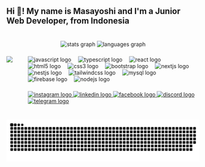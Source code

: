 <h2 align="left">Hi 👋! My name is Masayoshi and I'm a Junior Web Developer, from Indonesia</h2>

###

<br clear="both">

<div align="center">
  <img src="https://github-readme-stats.vercel.app/api?username=MasaSensei&hide_title=true&hide_rank=false&show_icons=true&include_all_commits=true&count_private=true&disable_animations=false&theme=tokyonight&locale=en&hide_border=false" height="120" alt="stats graph"  />
  <img src="https://github-readme-stats.vercel.app/api/top-langs?username=MasaSensei&locale=en&hide_title=false&layout=compact&card_width=320&langs_count=6&theme=tokyonight&hide_border=false" height="120" alt="languages graph"  />
</div>

###

<img align="left" height="160" src="https://www.gifcen.com/wp-content/uploads/2022/05/anime-gif-8.gif" style="margin-right: 40px;" />

###

<div align="left">
  <img src="https://cdn.jsdelivr.net/gh/devicons/devicon/icons/javascript/javascript-original.svg" height="27" alt="javascript logo"  />
  <img width="10" />
  <img src="https://cdn.jsdelivr.net/gh/devicons/devicon/icons/typescript/typescript-original.svg" height="27" alt="typescript logo"  />
  <img width="10" />
  <img src="https://cdn.jsdelivr.net/gh/devicons/devicon/icons/react/react-original.svg" height="27" alt="react logo"  />
  <img width="10" />
  <img src="https://cdn.jsdelivr.net/gh/devicons/devicon/icons/html5/html5-original.svg" height="27" alt="html5 logo"  />
  <img width="10" />
  <img src="https://cdn.jsdelivr.net/gh/devicons/devicon/icons/css3/css3-original.svg" height="27" alt="css3 logo"  />
  <img width="10" />
  <img src="https://skillicons.dev/icons?i=bootstrap" height="27" alt="bootstrap logo"  />
  <img width="10" />
  <img src="https://skillicons.dev/icons?i=nextjs" height="27" alt="nextjs logo"  />
  <img width="10" />
  <img src="https://cdn.simpleicons.org/nestjs/E0234E" height="27" alt="nestjs logo"  />
  <img width="10" />
  <img src="https://cdn.simpleicons.org/tailwindcss/06B6D4" height="27" alt="tailwindcss logo"  />
  <img width="10" />
  <img src="https://cdn.simpleicons.org/mysql/4479A1" height="27" alt="mysql logo"  />
  <img width="10" />
  <img src="https://cdn.jsdelivr.net/gh/devicons/devicon/icons/firebase/firebase-plain.svg" height="27" alt="firebase logo"  />
  <img width="10" />
  <img src="https://cdn.jsdelivr.net/gh/devicons/devicon/icons/nodejs/nodejs-original.svg" height="27" alt="nodejs logo"  />
</div>

###

<div align="left">
  <a href="https://www.instagram.com/darktoyami" target="_blank">
    <img src="https://img.shields.io/static/v1?message=Instagram&logo=instagram&label=&color=E4405F&logoColor=white&labelColor=&style=for-the-badge" height="35" alt="instagram logo"  />
  </a>
  <a href="https://www.linkedin.com/in/muhammad-hasan-syafi-i/" target="_blank">
    <img src="https://img.shields.io/static/v1?message=LinkedIn&logo=linkedin&label=&color=0077B5&logoColor=white&labelColor=&style=for-the-badge" height="35" alt="linkedin logo"  />
  </a>
  <a href="https://www.facebook.com/profile.php?id=100016009896043" target="_blank">
    <img src="https://img.shields.io/static/v1?message=Facebook&logo=facebook&label=&color=1877F2&logoColor=white&labelColor=&style=for-the-badge" height="35" alt="facebook logo"  />
  </a>
  <a href="https://discord.com/users/masayoshi2004" target="_blank">
    <img src="https://img.shields.io/static/v1?message=Discord&logo=discord&label=&color=7289DA&logoColor=white&labelColor=&style=for-the-badge" height="35" alt="discord logo"  />
  </a>
  <a href="https://t.me/masasense_mmp" target="_blank">
    <img src="https://img.shields.io/static/v1?message=Telegram&logo=telegram&label=&color=2CA5E0&logoColor=white&labelColor=&style=for-the-badge" height="35" alt="telegram logo"  />
  </a>
</div>

###

<br clear="both">

<img src="https://raw.githubusercontent.com/MasaSensei/MasaSensei/output/snake.svg" alt="Snake animation" />

###
